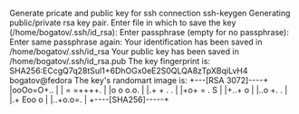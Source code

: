 Generate pricate and public key for ssh connection
ssh-keygen
Generating public/private rsa key pair.
Enter file in which to save the key (/home/bogatov/.ssh/id_rsa): 
Enter passphrase (empty for no passphrase): 
Enter same passphrase again: 
Your identification has been saved in /home/bogatov/.ssh/id_rsa
Your public key has been saved in /home/bogatov/.ssh/id_rsa.pub
The key fingerprint is:
SHA256:ECcgQ7q28tSul1+6DhOGx0eE2S0QLQA8zTpXBqiLvH4 bogatov@fedora
The key's randomart image is:
+---[RSA 3072]----+
|ooOo=O+..        |
| = =++++.        |
|o o o.o.         |
|.+ + . .         |
|+o+ = . S        |
|+..+ o           |
|..o +.  .        |
|.+ Eoo o         |
|..+o.o=.         |
+----[SHA256]-----+